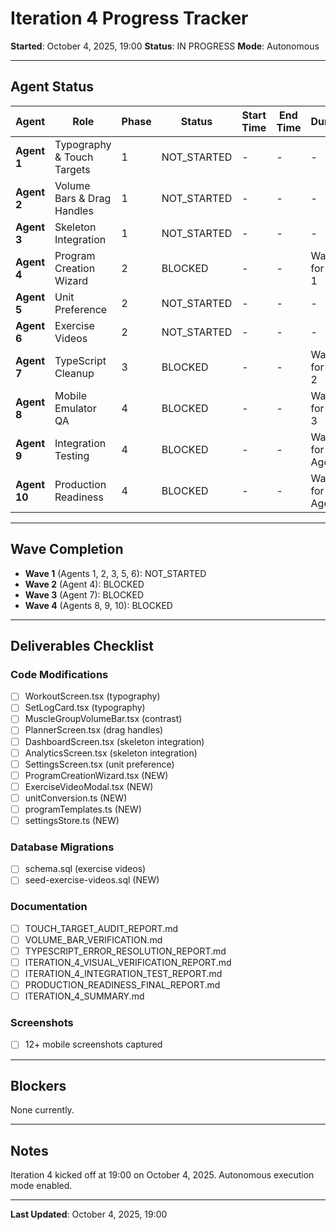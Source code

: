 # Iteration 4 Progress Tracker

**Started**: October 4, 2025, 19:00
**Status**: IN PROGRESS
**Mode**: Autonomous

---

## Agent Status

| Agent | Role | Phase | Status | Start Time | End Time | Duration |
|-------|------|-------|--------|------------|----------|----------|
| **Agent 1** | Typography & Touch Targets | 1 | NOT_STARTED | - | - | - |
| **Agent 2** | Volume Bars & Drag Handles | 1 | NOT_STARTED | - | - | - |
| **Agent 3** | Skeleton Integration | 1 | NOT_STARTED | - | - | - |
| **Agent 4** | Program Creation Wizard | 2 | BLOCKED | - | - | Waiting for Wave 1 |
| **Agent 5** | Unit Preference | 2 | NOT_STARTED | - | - | - |
| **Agent 6** | Exercise Videos | 2 | NOT_STARTED | - | - | - |
| **Agent 7** | TypeScript Cleanup | 3 | BLOCKED | - | - | Waiting for Wave 2 |
| **Agent 8** | Mobile Emulator QA | 4 | BLOCKED | - | - | Waiting for Wave 3 |
| **Agent 9** | Integration Testing | 4 | BLOCKED | - | - | Waiting for Agent 8 |
| **Agent 10** | Production Readiness | 4 | BLOCKED | - | - | Waiting for Agent 9 |

---

## Wave Completion

- **Wave 1** (Agents 1, 2, 3, 5, 6): NOT_STARTED
- **Wave 2** (Agent 4): BLOCKED
- **Wave 3** (Agent 7): BLOCKED
- **Wave 4** (Agents 8, 9, 10): BLOCKED

---

## Deliverables Checklist

### Code Modifications
- [ ] WorkoutScreen.tsx (typography)
- [ ] SetLogCard.tsx (typography)
- [ ] MuscleGroupVolumeBar.tsx (contrast)
- [ ] PlannerScreen.tsx (drag handles)
- [ ] DashboardScreen.tsx (skeleton integration)
- [ ] AnalyticsScreen.tsx (skeleton integration)
- [ ] SettingsScreen.tsx (unit preference)
- [ ] ProgramCreationWizard.tsx (NEW)
- [ ] ExerciseVideoModal.tsx (NEW)
- [ ] unitConversion.ts (NEW)
- [ ] programTemplates.ts (NEW)
- [ ] settingsStore.ts (NEW)

### Database Migrations
- [ ] schema.sql (exercise videos)
- [ ] seed-exercise-videos.sql (NEW)

### Documentation
- [ ] TOUCH_TARGET_AUDIT_REPORT.md
- [ ] VOLUME_BAR_VERIFICATION.md
- [ ] TYPESCRIPT_ERROR_RESOLUTION_REPORT.md
- [ ] ITERATION_4_VISUAL_VERIFICATION_REPORT.md
- [ ] ITERATION_4_INTEGRATION_TEST_REPORT.md
- [ ] PRODUCTION_READINESS_FINAL_REPORT.md
- [ ] ITERATION_4_SUMMARY.md

### Screenshots
- [ ] 12+ mobile screenshots captured

---

## Blockers

None currently.

---

## Notes

Iteration 4 kicked off at 19:00 on October 4, 2025. Autonomous execution mode enabled.

---

**Last Updated**: October 4, 2025, 19:00
